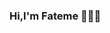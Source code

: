 ### Hi,I'm Fateme 🙆🏻‍♀️

<!--
**fatememajdi/fatememajdi** is a ✨ _special_ ✨ repository because its `README.md` (this file) appears on your GitHub profile.

Here are some ideas to get you started:

- 👩🏻‍💻 Computer Engineer - Frontend Developer
- 🌱 Currently learning Node.Js and python
-->
